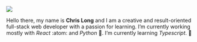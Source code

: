 <img src="https://i.imgur.com/Ey6KGjN.png?1" />

Hello there, my name is **Chris Long** and I am a creative and result-oriented full-stack web developer with a passion for learning. 
I’m currently working mostly with *React* :atom: and *Python* :snake:. I’m currently learning *Typescript*. 🌱

<!--
**aventine-hub/aventine-hub** is a ✨ _special_ ✨ repository because its `README.md` (this file) appears on your GitHub profile.

Here are some ideas to get you started:

- 🔭 I’m currently working on ...
- 🌱 I’m currently learning ...
- 👯 I’m looking to collaborate on ...
- 🤔 I’m looking for help with ...
- 💬 Ask me about ...
- 📫 How to reach me: ...
- 😄 Pronouns: ...
- ⚡ Fun fact: ...
-->

